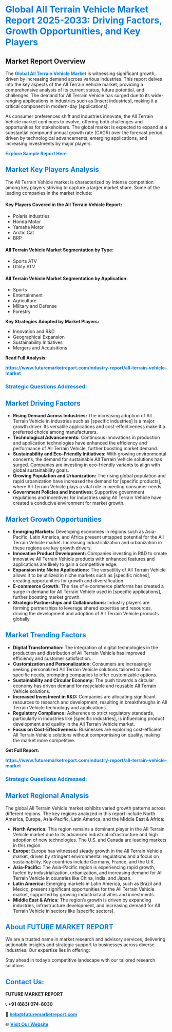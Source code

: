 <h1 style="color: #007BFF;">Global All Terrain Vehicle Market Report 2025-2033: Driving Factors, Growth Opportunities, and Key Players</h1>

<section id="overview">
<h2>Market Report Overview</h2>
<p>The <a href="https://www.futuremarketreport.com/industry-report/all-terrain-vehicle-market" style="color: #007BFF; text-decoration: none;"><strong>Global All Terrain Vehicle Market</strong></a> is witnessing significant growth, driven by increasing demand across various industries. This report delves into the key aspects of the All Terrain Vehicle market, providing a comprehensive analysis of its current status, future potential, and challenges. The demand for All Terrain Vehicle has surged due to its wide-ranging applications in industries such as [insert industries], making it a critical component in modern-day [applications].</p>
<p>As consumer preferences shift and industries innovate, the All Terrain Vehicle market continues to evolve, offering both challenges and opportunities for stakeholders. The global market is expected to expand at a substantial compound annual growth rate (CAGR) over the forecast period, driven by technological advancements, emerging applications, and increasing investments by major players.</p>
</section>

<section id="overview">
<p><a href="https://www.futuremarketreport.com/request-sample/reportId=64234" style="color: #007BFF; text-decoration: none;"><strong>Explore Sample Report Here</strong></a></p>
</section>

<section id="key-players">
<h2 style="color: #007BFF;">Market Key Players Analysis</h2>
<p>The All Terrain Vehicle market is characterized by intense competition among key players striving to capture a larger market share. Some of the leading companies in the market include:</p>
<h4>Key Players Covered in the All Terrain Vehicle Report:</h4>
<ul><li>Polaris Industries</li><li>Honda Motor</li><li>Yamaha Motor</li><li>Arctic Cat</li><li>BRP</li></ul>
<h4>All Terrain Vehicle Market Segmentation by Type:</h4>
<ul><li>Sports ATV</li><li>Utility ATV</li></ul>

<h4>All Terrain Vehicle Market Segmentation by Application:</h4>
<ul><li>Sports</li><li>Entertainment</li><li>Agriculture</li><li>Military and Defense</li><li>Forestry</li></ul>
<p><strong>Key Strategies Adopted by Market Players:</strong></p>
<ul>
<li>Innovation and R&D</li>
<li>Geographical Expansion</li>
<li>Sustainability Initiatives</li>
<li>Mergers and Acquisitions</li>
</ul>
</section>

<section>
<p><strong>Read Full Analysis: </strong></p><a href="https://www.futuremarketreport.com/industry-report/all-terrain-vehicle-market" style="color: #007BFF; text-decoration: none;"><strong>https://www.futuremarketreport.com/industry-report/all-terrain-vehicle-market</strong></a>
<h3 style="color: #007BFF;">Strategic Questions Addressed:</h3>
</section>

<section id="driving-factors">
<h2 style="color: #007BFF;">Market Driving Factors</h2>
<ul>
<li><strong>Rising Demand Across Industries:</strong> The increasing adoption of All Terrain Vehicle in industries such as [specific industries] is a major growth driver. Its versatile applications and cost-effectiveness make it a preferred choice among manufacturers.</li>
<li><strong>Technological Advancements:</strong> Continuous innovations in production and application technologies have enhanced the efficiency and performance of All Terrain Vehicle, further boosting market demand.</li>
<li><strong>Sustainability and Eco-Friendly Initiatives:</strong> With growing environmental concerns, the demand for sustainable All Terrain Vehicle solutions has surged. Companies are investing in eco-friendly variants to align with global sustainability goals.</li>
<li><strong>Growing Population and Urbanization:</strong> The rising global population and rapid urbanization have increased the demand for [specific products], where All Terrain Vehicle plays a vital role in meeting consumer needs.</li>
<li><strong>Government Policies and Incentives:</strong> Supportive government regulations and incentives for industries using All Terrain Vehicle have created a conducive environment for market growth.</li>
</ul>
</section>

<section id="growth-opportunities">
<h2 style="color: #007BFF;">Market Growth Opportunities</h2>
<ul>
<li><strong>Emerging Markets:</strong> Developing economies in regions such as Asia-Pacific, Latin America, and Africa present untapped potential for the All Terrain Vehicle market. Increasing industrialization and urbanization in these regions are key growth drivers.</li>
<li><strong>Innovative Product Development:</strong> Companies investing in R&D to create innovative All Terrain Vehicle products with enhanced features and applications are likely to gain a competitive edge.</li>
<li><strong>Expansion into Niche Applications:</strong> The versatility of All Terrain Vehicle allows it to be utilized in niche markets such as [specific niches], creating opportunities for growth and diversification.</li>
<li><strong>E-commerce Growth:</strong> The rise of e-commerce platforms has created a surge in demand for All Terrain Vehicle used in [specific applications], further boosting market growth.</li>
<li><strong>Strategic Partnerships and Collaborations:</strong> Industry players are forming partnerships to leverage shared expertise and resources, driving the development and adoption of All Terrain Vehicle products globally.</li>
</ul>
</section>

<section id="trending-factors">
<h2 style="color: #007BFF;">Market Trending Factors</h2>
<ul>
<li><strong>Digital Transformation:</strong> The integration of digital technologies in the production and distribution of All Terrain Vehicle has improved efficiency and customer satisfaction.</li>
<li><strong>Customization and Personalization:</strong> Consumers are increasingly seeking personalized All Terrain Vehicle solutions tailored to their specific needs, prompting companies to offer customizable options.</li>
<li><strong>Sustainability and Circular Economy:</strong> The push towards a circular economy has driven demand for recyclable and reusable All Terrain Vehicle solutions.</li>
<li><strong>Increased Investment in R&D:</strong> Companies are allocating significant resources to research and development, resulting in breakthroughs in All Terrain Vehicle technology and applications.</li>
<li><strong>Regulatory Compliance:</strong> Adherence to strict regulatory standards, particularly in industries like [specific industries], is influencing product development and quality in the All Terrain Vehicle market.</li>
<li><strong>Focus on Cost-Effectiveness:</strong> Businesses are exploring cost-efficient All Terrain Vehicle solutions without compromising on quality, making the market more competitive.</li>
</ul>
</section>

<section>
<p><strong>Get Full Report: </strong></p><a href="https://www.futuremarketreport.com/industry-report/all-terrain-vehicle-market" style="color: #007BFF; text-decoration: none;"><strong>https://www.futuremarketreport.com/industry-report/all-terrain-vehicle-market</strong></a>
<h3 style="color: #007BFF;">Strategic Questions Addressed:</h3>
</section>


<section id="regional-analysis">
<h2 style="color: #007BFF;">Market Regional Analysis</h2>
<p>The global All Terrain Vehicle market exhibits varied growth patterns across different regions. The key regions analyzed in this report include North America, Europe, Asia-Pacific, Latin America, and the Middle East & Africa:</p>
<ul>
<li><strong>North America:</strong> This region remains a dominant player in the All Terrain Vehicle market due to its advanced industrial infrastructure and high adoption of new technologies. The U.S. and Canada are leading markets in this region.</li>
<li><strong>Europe:</strong> Europe has witnessed steady growth in the All Terrain Vehicle market, driven by stringent environmental regulations and a focus on sustainability. Key countries include Germany, France, and the U.K.</li>
<li><strong>Asia-Pacific:</strong> The Asia-Pacific region is experiencing rapid growth, fueled by industrialization, urbanization, and increasing demand for All Terrain Vehicle in countries like China, India, and Japan.</li>
<li><strong>Latin America:</strong> Emerging markets in Latin America, such as Brazil and Mexico, present significant opportunities for the All Terrain Vehicle market, supported by growing industrial activities and investments.</li>
<li><strong>Middle East & Africa:</strong> The region’s growth is driven by expanding industries, infrastructure development, and increasing demand for All Terrain Vehicle in sectors like [specific sectors].</li>
</ul>
</section>

<footer>
<h2 style="color: #007BFF;">About FUTURE MARKET REPORT</h2>
<p>We are a trusted name in market research and advisory services, delivering actionable insights and strategic support to businesses across diverse industries. Our expertise lies in offering:</p>

<p>Stay ahead in today’s competitive landscape with our tailored research solutions.</p>

<h2 style="color: #007BFF;">Contact Us:</h2>
<p><strong>FUTURE MARKET REPORT</strong></p>
<p>📞 <strong>+91 (883) 074-8030</strong></p>
<p>📧 <strong><a href="mailto:help@futuremarketreport.com" style="color: #007BFF;">help@futuremarketreport.com</a></strong></p>
<p>🌐 <strong><a href="https://www.futuremarketreport.com/" style="color: #007BFF;">Visit Our Website</a></strong></p>
</footer>